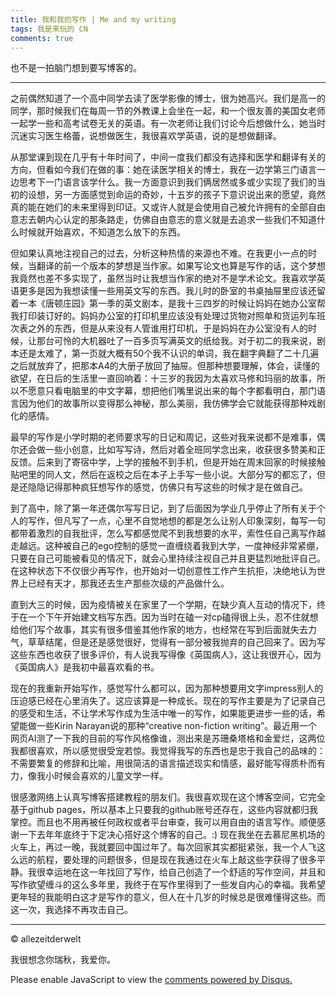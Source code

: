```yaml
---
title: 我和我的写作 | Me and my writing
tags: 我是来玩的 CN
comments: true
---
```

也不是一拍脑门想到要写博客的。

<!--more-->

---
之前偶然知道了一个高中同学去读了医学影像的博士，很为她高兴。我们是高一的同学，那时候我们在每周一节的外教课上会坐在一起，和一个很友善的美国女老师一起学一些和高考试卷无关的英语。有一次老师让我们讨论今后想做什么，她当时沉迷实习医生格蕾，说想做医生，我很喜欢学英语，说的是想做翻译。

从那堂课到现在几乎有十年时间了，中间一度我们都没有选择和医学和翻译有关的方向，但看如今我们在做的事：她在读医学相关的博士，我在一边学第三门语言一边思考下一门语言该学什么。我一方面意识到我们俩居然或多或少实现了我们的当初的设想，另一方面感觉到命运的奇妙，十五岁的孩子下意识说出来的愿望，竟然真的能在她们的未来里得到印证。又或许人就是会使用自己被允许拥有的全部自由意志去朝内心认定的那条路走，仿佛自由意志的意义就是去追求一些我们不知道什么时候就开始喜欢，不知道怎么放下的东西。

但如果认真地注视自己的过去，分析这种热情的来源也不难。在我更小一点的时候，当翻译的前一个版本的梦想是当作家。如果写论文也算是写作的话，这个梦想我竟然也差不多实现了，虽然当时让我想当作家的绝对不是学术论文。我喜欢学英语更多是因为我想读懂一些用英文写的东西。我儿时的卧室的书桌抽屉里应该还留着一本《唐顿庄园》第一季的英文剧本，是我十三四岁的时候让妈妈在她办公室帮我打印装订好的。妈妈办公室的打印机里应该没有处理过货物对照单和货运列车班次表之外的东西，但是从来没有人管谁用打印机，于是妈妈在办公室没有人的时候，让那台可怜的大机器吐了一百多页写满英文的纸给我。对于初二的我来说，剧本还是太难了，第一页就大概有50个我不认识的单词，我在翻字典翻了二十几遍之后就放弃了，把那本A4的大册子放回了抽屉。但那种想要理解，体会，读懂的欲望，在日后的生活里一直回响着：十三岁的我因为太喜欢马修和玛丽的故事，所以不愿意只看电脑里的中文字幕，想把他们嘴里说出来的每个字都看明白，那门语言因为他们的故事所以变得那么神秘，那么美丽，我仿佛学会它就能获得那种戏剧化的感情。

最早的写作是小学时期的老师要求写的日记和周记，这些对我来说都不是难事，偶尔还会做一些小创意，比如写写诗，然后对着全班同学念出来，收获很多赞美和正反馈。后来到了寄宿中学，上学的接触不到手机，但是开始在周末回家的时候接触贴吧里的同人文，然后在返校之后在本子上手写一些小说。大部分写的都忘了，但是还隐隐记得那种疯狂想写作的感觉，仿佛只有写这些的时候才是在做自己。

到了高中，除了第一年还偶尔写写日记，到了后面因为学业几乎停止了所有关于个人的写作，但凡写了一点，心里不自觉地想的都是怎么让别人印象深刻，每写一句都带着激烈的自我批评，怎么写都感觉爬不到我想要的水平，索性任自己离写作越走越远。这种被自己的ego控制的感觉一直缠绕着我到大学，一度神经非常紧绷，只要在自己可能被看见的情况下，就会心里持续注视自己并且更猛烈地批评自己。在这种状态下不仅很少再写作，也开始对一切创意性工作产生抗拒，决绝地认为世界上已经有天才，那我还去生产那些次级的产品做什么。

直到大三的时候，因为疫情被关在家里了一个学期，在缺少真人互动的情况下，终于在一个下午开始建文档写东西。因为当时在磕一对cp磕得很上头，忍不住就想给他们写个故事，其实有很多借鉴其他作家的地方，也经常在写到后面就失去力气，草草结尾，但是还是感觉很好，觉得有一部分被我抛弃的自己回来了。因为写这些东西也收获了很多评价，有人说我写得像《英国病人》，这让我很开心，因为《英国病人》是我初中最喜欢看的书。

现在的我重新开始写作，感觉写什么都可以，因为那种想要用文字impress别人的压迫感已经在心里消失了。这应该算是一种成长。现在的写作主要是为了记录自己的感受和生活，不让学术写作成为生活中唯一的写作，如果能更进步一些的话，希望能做一些Kirin Narayan说的那种“creative non-fiction writing”。最近用一个网页AI测了一下我的目前的写作风格像谁，测出来是苏珊桑塔格和金爱烂，这两位我都很喜欢，所以感觉很受宠若惊。我觉得我写的东西也是忠于我自己的品味的：不需要繁复的修辞和比喻，用很简洁的语言描述现实和情感，最好能写得质朴而有力，像我小时候会喜欢的儿童文学一样。

很感激网络上认真写博客搭建教程的朋友们。我很喜欢现在这个博客空间，它完全基于github pages，所以基本上只要我的github账号还存在，这些内容就都归我掌控。而且也不用再被任何政权或者平台审查，我可以用自由的语言写作。顺便感谢一下去年年底终于下定决心搭好这个博客的自己。:) 现在我坐在去慕尼黑机场的火车上，再过一晚，我就要回中国过年了。每次回家其实都挺紧张，我一个人飞这么远的航程，要处理的问题很多，但是现在我通过在火车上敲这些字获得了很多平静。我很幸运地在这一年找回了写作，给自己创造了一个舒适的写作空间，并且和写作欲望缠斗的这么多年里，我终于在写作里得到了一些发自内心的幸福。我希望更年轻的我能明白这才是写作的意义，但人在十几岁的时候总是很难懂得这些。而这一次，我选择不再攻击自己。

---

© allezeitderwelt

我很想念你瑞秋，我爱你。

<div id="disqus_thread"></div>
<script>
    /**
    *  RECOMMENDED CONFIGURATION VARIABLES: EDIT AND UNCOMMENT THE SECTION BELOW TO INSERT DYNAMIC VALUES FROM YOUR PLATFORM OR CMS.
    *  LEARN WHY DEFINING THESE VARIABLES IS IMPORTANT: https://disqus.com/admin/universalcode/#configuration-variables    */
    /*
    var disqus_config = function () {
    this.page.url = PAGE_URL;  // Replace PAGE_URL with your page's canonical URL variable
    this.page.identifier = PAGE_IDENTIFIER; // Replace PAGE_IDENTIFIER with your page's unique identifier variable
    };
    */
    (function() { // DON'T EDIT BELOW THIS LINE
    var d = document, s = d.createElement('script');
    s.src = 'https://https-allezeitderwelt-github-io.disqus.com/embed.js';
    s.setAttribute('data-timestamp', +new Date());
    (d.head || d.body).appendChild(s);
    })();
</script>
<noscript>Please enable JavaScript to view the <a href="https://disqus.com/?ref_noscript">comments powered by Disqus.</a></noscript>
